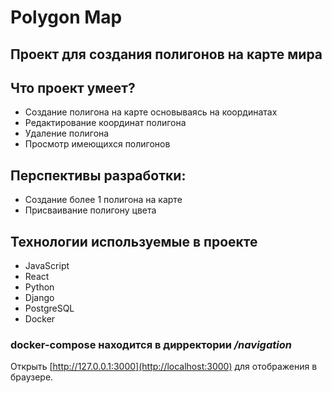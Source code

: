 # Polygon Map

## Проект для создания полигонов на карте мира

## Что проект умеет?
* Создание полигона на карте основываясь на координатах
* Редактирование координат полигона
* Удаление полигона
* Просмотр имеющихся полигонов

## Перспективы разработки:
* Создание более 1 полигона на карте
* Присваивание полигону цвета

## Технологии используемые в проекте
* JavaScript
* React
* Python
* Django
* PostgreSQL
* Docker

### docker-compose находится в дирректории */navigation*

Открыть [http://127.0.0.1:3000](http://localhost:3000) для отображения в браузере.